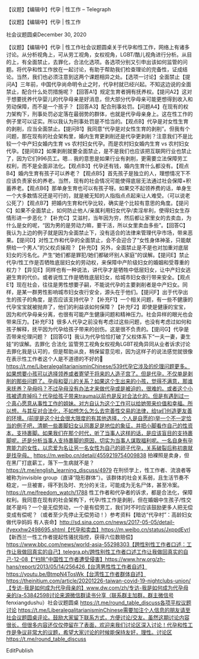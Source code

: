 



【议题】【编辑中】代孕 | 性工作 – Telegraph






























【议题】【编辑中】代孕 | 性工作

社会议题圆桌December 30, 2020


【议题】【编辑中】代孕 | 性工作社会议题圆桌关于代孕和性工作，网络上有诸多讨论。从分析视角上，可从劳工视角，女权视角，LGBT/酷儿视角进行分析。从目的上，有全面禁止，去罪化，合法化选项。各选项分别又引申出该如何监管的问题。将代孕和性工作放在一起讨论，有助于帮助我们检查理论的完备性，证成结论。当然，我们也必须注意到这两个课题相异之处。【选项一讨论】全面禁止【提问A】三年前，中国代孕尚命明令止之时，代孕村就已经兴起。不知这边说的全面禁止，配合什么处罚措施呢？【回答A1】规定生育者拥有抚养权。【提问A2】这对于想要抚养代孕婴儿的代孕母亲是好消息，但大部分代孕母亲可能更想得到收入和劳动保障，而不是一个孩子？【回答A3】配合刑事处罚。【问题A4】在现有的权力架构下，刑事处罚必定落在最弱势的群体，也就是代孕母亲身上。这在性工作的例子里可以证实。所以我认为刑事处罚是不恰当的。【观点B】代孕是对女性生育的剥削，应当全面禁止。【提问B1】我同意“代孕是对女性生育的剥削”。但我有个问题，那在现有的社会架构里，婚内生育更剥削还是代孕更剥削？注意我们不是比较一个中产妇女婚内生育 vs 农村妇女代孕。而是农村妇女婚内生育 vs 农村妇女代孕。【提问B2】如果剥削就要全面禁止，是不是我们也应该把互联网行业也禁止了，因为它们996员工。嗯... 我的意思是如果行业有剥削，更需要立法保障劳工权利，而不是全面非法化。【观点B3】代孕还有钱，婚内生育什么都没有。【观点B4】婚内生育有孩子可以养老？【观点B5】首先孩子是独立的人，理想情况下不应该负责家长的养老。当然，现有的社会情况可能使得底层无法通过社会保障+积蓄养老。【观点B6】那单身生育也可以有孩子呀。如果交不起领养费的话，单身生一个大多数情况还是可行的，就是被无知的人指指点点起来让人难受。（可以说老公死了）【观点B7】把婚内生育和代孕比较，确实是个比较有意思的角度。【提问C】如果不全面禁止，如何防止他人/亲属利用妇女代孕/卖淫牟利，使得妇女生存情形进一步恶化？【补充C】艾滋村，当年因为穷，然后都让家里女的去卖血，为什么是女的呢，“因为男的是劳动力嘛，要干活，所以女里卖血多些”。【回答C】我认为上边的例子就是因为全面禁止下，没有适合的法律来管理代孕市场，带来恶果。【提问D】对性工作和代孕的全面禁止，会不会迎合了“女性身体神圣，只能献祭给一个男人”的父权贞操观？【补充D】另外，全面禁止是不是也对加重对底层妇女的污名化。产生“她们都是罪犯/她们都破坏别人家庭”的误解。【提问E】禁止代孕/性工作是否牺牲底层妇女的劳动权，来保障中产阶级妇女的婚姻和受尊重的权力？【异见E】同样也有一种说法，讲代孕才是牺牲中低层妇女，让中产妇女逃避生育的代价。或者说性工作是牺牲底层妇女，给城市妇女夜行带来安全。【观点E1】现在社会，往往是男性想要子嗣，不能说代孕的主要剥削者是中产妇女。同样，是某一群男性影响城市妇女夜行安全，源头在于他们。【提问F】出于代孕出生的孩子的角度，是否应该支持代孕？【补充F1】一个相关问题，有一些不健康的代孕宝宝就被抛弃了，他们的利益该如何保障？【补充F2】即使是健康的宝宝，因为和代孕母亲分离，也很有可能产生健康问题和精神压力。社会异样的眼光也会带来压力。【补充F3】很多人代孕之前没有考虑过这些问题，也没有考虑过如何和孩子解释，抚平因为代孕给孩子带来的创伤。这是很不负责的。【提问G】代孕是否带来伦理问题？【回答G1】我认为代孕恰恰打破了父权体系下“一夫一妻，妻生娃”的误解。去罪化 合法化 监管劳工视角女权视角LGBT视角异同从业者诉求讨论去罪化我是认可的，但是帮助从良，稍保留意见啦，因为这样子的说法感觉就很像在表示性工作者这个人是不道德的不好的🙁 https://t.me/LiberalegalitarianisminChinese/539代孕它涉及的伦理问题更多。如果想要小孩可以选择领养或者寄望于将来的人造子宫了。但是代孕，不仅单是剥削的那些问题了。孕母和婴儿的关系？如果这个生出来的小孩，觉得不满意，那谁来抚养？孕母吗？不过孕母没有办法才来做代孕或是被迫的，很难的。或者这个小孩被遗弃掉吗？代孕给孩子带来trauma以前也是反对合法化的。但是有遇到过一个真心愿意从事性工作的姐妹。对方自认为这个工作可以给她带来价值和幸福。所以想，与其反对合法化，不如想怎么怎么去完善性交易的法律，给ta们创造更友善的环境。(前提是这个社会很大限度的有其他选择，个人是自愿的)举一个不一定恰当的例子吧，清朝一些裹脚妇女认同裹足是地位的象征，并把小脚看作自己的性资本，支持裹脚。如果我们在那个时代，听了当事人这样的话，是应该盲目的支持裹脚呢，还是分析当事人支持裹脚的原因，切实为当事人谋取福利呢。一名自身有孕育能力的女性，以恋爱为名让另一名女性为自己的卵子代孕，关系破裂后称初衷就是找孕母。 https://m.weibo.cn/detail/4559219754009838 拍裸照是卖身，但在黑厂打底薪工，落下一生病就不是？ https://t.me/english_learning_discuss/4979 在刑侦学上，性工作者、流浪者等被称为invisible group（直译“隐形群体”）。该群体的社会关系弱，且生活节奏不稳定，一旦被害，得不到及时、充分的关注，可能成为无名尸体，甚至冷案。https://t.me/freedom_watch/1788 性工作者和代孕者的诉求，都是合法化，保障权利。我同意在现有的社会架构下，代孕/性工作是剥削，但在婚姻中生孩子/性交就不是吗？一个是无偿劳动，一个是有偿劳工，我们时不时应该鼓励更多人把无偿变成有偿呢？（或者至少先停止无偿劳动！）参考资料【暗访“代孕村”：高龄妇女做代孕妈妈 有人丧命】http://sd.sina.com.cn/news/2017-05-05/detail-ifyexxhw2498695.shtml【代孕和卖血】https://m.weibo.cn/status/JxppdEyrl 【新西兰一性工作者提起性骚扰指控，获得六位数赔偿】https://www.bbc.com/news/world-asia-55298303【跨性别性工作者口述：工作让我做回真实的自己】telegra.ph/跨性别性工作者口述工作让我做回真实的自己-12-08【“扫除”中国性工作者遭受侵害】https://www.hrw.org/zh-hans/report/2013/05/14/256426【台湾男性性工作者自述】https://youtu.be/BtmpN4TosWk【台湾性工作者群体自述】https://theinitium.com/article/20201226-taiwan-covid-19-nightclubs-union/【专访-我是如何成为代孕母亲的】www.dw.com/zh/专访-我是如何成为代孕母亲的/a-53842598讨论来源微信群读书分享（联系群主加群，群主微信号 fenxiangdushu）社会议题圆桌 https://t.me/round_table_discuss各项平权议题讨论 https://t.me/LiberalegalitarianisminChinese需要加注个人信息的朋友请至社会议题圆桌评论。鼓励大家留下联系方式，方便讨论/交友。虽然这期讨论内容很长，但很多内容还仅仅停留在了表面，欢迎来我们讨论区深入讨论！代孕和性工作是争议非常大的议题，希望大家讨论的时候能保持友好，理性。讨论区https://t.me/round_table_discuss


















EditPublish
















